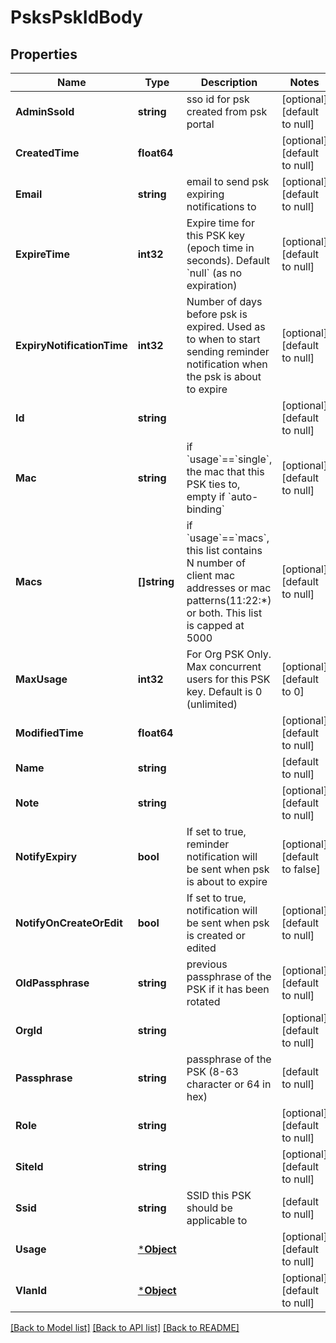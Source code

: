 # PsksPskIdBody

## Properties
Name | Type | Description | Notes
------------ | ------------- | ------------- | -------------
**AdminSsoId** | **string** | sso id for psk created from psk portal | [optional] [default to null]
**CreatedTime** | **float64** |  | [optional] [default to null]
**Email** | **string** | email to send psk expiring notifications to | [optional] [default to null]
**ExpireTime** | **int32** | Expire time for this PSK key (epoch time in seconds). Default &#x60;null&#x60; (as no expiration) | [optional] [default to null]
**ExpiryNotificationTime** | **int32** | Number of days before psk is expired. Used as to when to start sending reminder notification when the psk is about to expire | [optional] [default to null]
**Id** | **string** |  | [optional] [default to null]
**Mac** | **string** | if &#x60;usage&#x60;&#x3D;&#x3D;&#x60;single&#x60;, the mac that this PSK ties to, empty if &#x60;auto-binding&#x60; | [optional] [default to null]
**Macs** | **[]string** | if &#x60;usage&#x60;&#x3D;&#x3D;&#x60;macs&#x60;, this list contains N number of client mac addresses or mac patterns(11:22:*) or both. This list is capped at 5000 | [optional] [default to null]
**MaxUsage** | **int32** | For Org PSK Only. Max concurrent users for this PSK key. Default is 0 (unlimited) | [optional] [default to 0]
**ModifiedTime** | **float64** |  | [optional] [default to null]
**Name** | **string** |  | [default to null]
**Note** | **string** |  | [optional] [default to null]
**NotifyExpiry** | **bool** | If set to true, reminder notification will be sent when psk is about to expire | [optional] [default to false]
**NotifyOnCreateOrEdit** | **bool** | If set to true, notification will be sent when psk is created or edited | [optional] [default to null]
**OldPassphrase** | **string** | previous passphrase of the PSK if it has been rotated | [optional] [default to null]
**OrgId** | **string** |  | [optional] [default to null]
**Passphrase** | **string** | passphrase of the PSK (8-63 character or 64 in hex) | [default to null]
**Role** | **string** |  | [optional] [default to null]
**SiteId** | **string** |  | [optional] [default to null]
**Ssid** | **string** | SSID this PSK should be applicable to | [default to null]
**Usage** | [***Object**](.md) |  | [optional] [default to null]
**VlanId** | [***Object**](.md) |  | [optional] [default to null]

[[Back to Model list]](../README.md#documentation-for-models) [[Back to API list]](../README.md#documentation-for-api-endpoints) [[Back to README]](../README.md)

